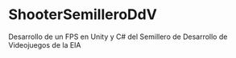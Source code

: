 # ShooterSemilleroDdV
Desarrollo de un FPS en Unity y C# del Semillero de Desarrollo de Videojuegos de la EIA
